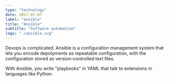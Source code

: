 ```yaml
---
type: "technology"
date: 2017-07-07
label: "ansible"
title: "Ansible"
subtitle: "Software automation"
logo: "./ansible.svg"
---
```


Devops is complicated. Ansible is a configuration management system that
lets you encode depolyments as repeatable configuration, with the
configuration stored as version-controlled text files.

With Ansible, you write "playbooks" in YAML that talk to extensions in
languages like Python.
